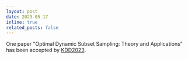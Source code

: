 ```yaml
---
layout: post
date: 2023-05-17
inline: true
related_posts: false
---
```


One paper "Optimal Dynamic Subset Sampling: Theory and Applications" has been accepted by [KDD2023](https://doi.org/10.1145/3580305.3599458).
